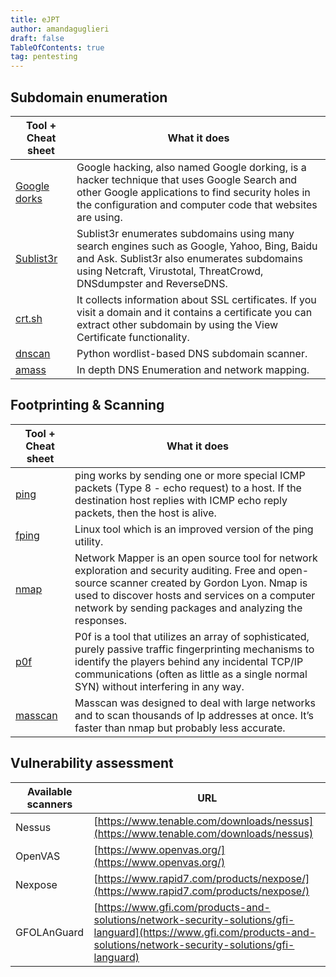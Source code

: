 ```yaml
---
title: eJPT
author: amandaguglieri
draft: false
TableOfContents: true
tag: pentesting 
---
```


## Subdomain enumeration

| Tool + Cheat sheet | What it does |
| ---- | ----------- |
| [Google dorks](google-dorks.md) | Google hacking, also named Google dorking, is a hacker technique that uses Google Search and other Google applications to find security holes in the configuration and computer code that websites are using. |
| [Sublist3r](sublist3r.md) | Sublist3r enumerates subdomains using many search engines such as Google, Yahoo, Bing, Baidu and Ask. Sublist3r also enumerates subdomains using Netcraft, Virustotal, ThreatCrowd, DNSdumpster and ReverseDNS.   |
| [crt.sh](ctr.md) | It collects information about SSL certificates. If you visit a domain and it contains a certificate you can extract other subdomain by using the View Certificate functionality. |
| [dnscan](dnscan.md) | Python wordlist-based DNS subdomain scanner. |
| [amass](amass.md) | In depth DNS Enumeration and network mapping.  |



## Footprinting & Scanning

| Tool + Cheat sheet | What it does |
| ---- | ----------- |
| [ping](ping.md) | ping works by sending one or more special ICMP packets (Type 8 - echo request) to a host. If the destination host replies with ICMP echo reply packets, then the host is alive. |
| [fping](fping.md) | Linux tool which is an improved version of the ping utility. |
| [nmap](nmap.md) | Network Mapper is an open source tool for network exploration and security auditing. Free and open-source scanner created by Gordon Lyon. Nmap is used to discover hosts and services on a computer network by sending packages and analyzing the responses.|
| [p0f](p0f) | P0f is a tool that utilizes an array of sophisticated, purely passive traffic fingerprinting mechanisms to identify the players behind any incidental TCP/IP communications (often as little as a single normal SYN) without interfering in any way. |
| [masscan](masscan.md) |  Masscan was designed to deal with large networks and to scan thousands of Ip addresses at once. It’s faster than nmap but probably less accurate. |


## Vulnerability assessment

| Available scanners | URL | 
| ------------------ | --- |
| Nessus | [https://www.tenable.com/downloads/nessus](https://www.tenable.com/downloads/nessus) |  
| OpenVAS | [https://www.openvas.org/](https://www.openvas.org/) | 
| Nexpose | [https://www.rapid7.com/products/nexpose/](https://www.rapid7.com/products/nexpose/) | 
| GFOLAnGuard | [https://www.gfi.com/products-and-solutions/network-security-solutions/gfi-languard](https://www.gfi.com/products-and-solutions/network-security-solutions/gfi-languard) |








